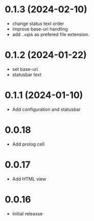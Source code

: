 # 0.1.3 (2024-02-10)
* change status text order
* improve base-uri handling
* add `.xqbk` as prefered file extension. 
# 0.1.2 (2024-01-22)
* set base-uri
* statusbar text
# 0.1.1 (2024-01-10)
* Add configuration and statusbar
# 0.0.18
* Add prolog cell
# 0.0.17
* Add HTML view

# 0.0.16 
* Initial releasse

